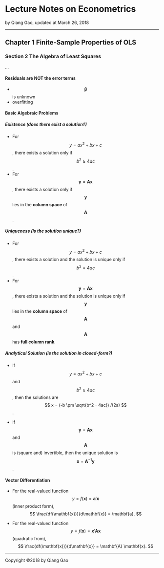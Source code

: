 # Lecture Notes on Econometrics

by Qiang Gao, updated at March 26, 2018

---

## Chapter 1 Finite-Sample Properties of OLS

### Section 2 The Algebra of Least Squares

...

#### Residuals are NOT the error terms

- $$ \boldsymbol{\beta} $$ is unknown
- overfitting

#### Basic Algebraic Problems

##### Existence (does there exist a solution?)

- For $$ y = a x^2 + b x + c $$, there exists a solution only if $$ b^2 \geq 4 a c $$.
- For $$ \mathbf{y} = \mathbf{A} \mathbf{x} $$, there exists a solution only if $$ \mathbf{y} $$ lies in the **column space** of $$ \mathbf{A} $$.

##### Uniqueness (is the solution unique?)

- For $$ y = a x^2 + b x + c $$, there exists a solution and the solution is unique only if $$ b^2 = 4 a c $$.
- For $$ \mathbf{y} = \mathbf{A} \mathbf{x} $$, there exists a solution and the solution is unique only if $$ \mathbf{y} $$ lies in the **column space** of $$ \mathbf{A} $$ and $$ \mathbf{A} $$ has **full column rank**.

##### Analytical Solution (is the solution in closed-form?)

- If $$ y = a x^2 + b x + c $$ and $$ b^2 \geq 4 a c $$, then the solutions are $$ x = (-b \pm \sqrt{b^2 - 4ac}) /(2a) $$.

- If $$ \mathbf{y} = \mathbf{A} \mathbf{x} $$ and $$ \mathbf{A} $$ is (square and) invertible, then the unique solution is $$ \mathbf{x} = \mathbf{A}^{-1} \mathbf{y} $$.

#### Vector Differentiation

- For the real-valued function $$ y = f( \mathbf{x} ) = \mathbf{a}' \mathbf{x} $$ (inner product form),
$$
\frac{df(\mathbf{x})}{d\mathbf{x}} = \mathbf{a}.
$$

- For the real-valued function $$ y = f( \mathbf{x} ) = \mathbf{x}' \mathbf{A} \mathbf{x} $$ (quadratic from),
$$
\frac{df(\mathbf{x})}{d\mathbf{x}} = \mathbf{A} \mathbf{x}.
$$

---

Copyright ©2018 by Qiang Gao